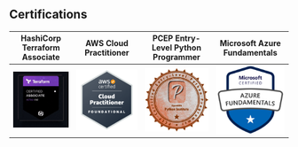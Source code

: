 ## Certifications

<table>
<thead>
  <tr>
    <th> HashiCorp Terraform Associate </th>
    <th> AWS Cloud Practitioner </th>
    <th> PCEP Entry-Level Python Programmer </th>
    <th> Microsoft Azure Fundamentals </th>
  </tr>
</thead>
<tbody>
  <tr>
    <td>
        <a href="https://www.credly.com/badges/115a4085-1471-4298-ae4f-141d58702e80/public_url"><img src="./img/TERRAFORM_associate.gif"></a>
    </td>
    <td> 
        <a href="https://www.credly.com/badges/b3997caf-6907-417f-a5a5-0b836888bcfe/public_url"><img src="./img/AWS_pract.png"></a>
   </td>
   <td> 
        <a href="https://www.credly.com/badges/34aa178c-c5b2-478f-bdd6-1e85993483de/public_url"><img src="./img/PYTHON_bronze.png"></a>
   </td>
   <td> 
        <a href="https://www.credly.com/badges/0cca59b4-6941-4292-b37c-290d01bf358e/public_url"><img src="./img/AZURE_fundamentals.png"></a>
   </td>
  </tr>
</tbody>
</table>